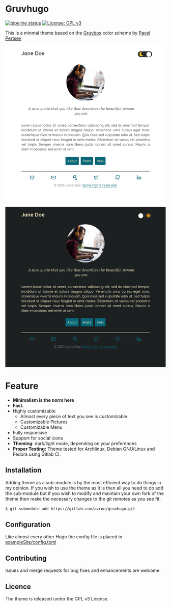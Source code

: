 # Gruvhugo
[![pipeline status](https://gitlab.com/avron/gruvhugo/badges/master/pipeline.svg)](https://gitlab.com/avron/gruvhugo/-/commits/master)
[![License: GPL v3](https://img.shields.io/badge/License-GPLv3-blue.svg)](https://www.gnu.org/licenses/gpl-3.0)

This is a minmal theme based on the [Gruvbox](https://github.com/morhetz/gruvbox) color scheme by [Pavel Pertsev](https://github.com/morhetz/)

![Main page screenshot: Light Theme](images/readme/screenshot.png "Light Theme Screenshot")
![Main page screenshot: Dark Theme](images/readme/screenshot-dark.png "Light Dark Screenshot")

# Feature
- **Minimalism is the norm here** 
- **Fast.**
- Highly customizable
  - Almost every piece of text you see is customizable.
  - Customizable Pictures
  - Customizable Menu 
- Fully responsive
- Support for social icons
- **Theming**: dark/light mode, depending on your preferences
- **Proper Testing:** Theme tested for Archlinux, Debian GNU/Linux and Fedora using Gitlab CI. 

## Installation
Adding theme as a sub-module is by the most efficient way to do things in my opinion. If you wish to use the theme as it is then all you need to do add the sub-module but if you wish to modify and maintain your own fork of the theme then make the necessary changes to the git remotes as you see fit.

``` sh
$ git submodule add https://gitlab.com/avron/gruvhugo.git
```
## Configuration
Like almost every other Hugo the config file is placed in 
[exampleSite/config.toml](https://gitlab.com/avron/gruvhugo/-/blob/master/exampleSite/config.toml)

## Contributing
Issues and merge requests for bug fixes and enhancements are welcome.

## Licence
The theme is released under the GPL v3 License.
